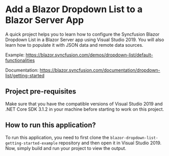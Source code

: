 # Add a Blazor Dropdown List to a Blazor Server App

A quick project helps you to learn how to configure the Syncfusion Blazor Dropdown List in a Blazor Server app using Visual Studio 2019. You will also learn how to populate it with JSON data and remote data sources. 
 
Example: https://blazor.syncfusion.com/demos/dropdown-list/default-functionalities

Documentation: https://blazor.syncfusion.com/documentation/dropdown-list/getting-started

## Project pre-requisites
Make sure that you have the compatible versions of Visual Studio 2019 and .NET Core SDK 3.1.2 in your machine before starting to work on this project.

## How to run this application?
To run this application, you need to first clone the `blazor-dropdown-list-getting-started-example` repository and then open it in Visual Studio 2019. Now, simply build and run your project to view the output.

